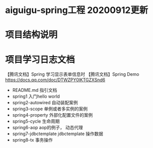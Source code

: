 # aiguigu-spring工程 20200912更新

# 项目结构说明
    
# 项目学习日志文档
【腾讯文档】Spring 学习显示表单信息时 【腾讯文档】Spring Demo https://docs.qq.com/doc/DTWZPY0lKTGZXSnd6
- README.md 指引文档
- spring1  入门hello world
- spring2-autowired 自动装配案例
- spring3-scope    单例或者多实例的案例
- spring4-property  外部化配置文件的案例
- spring5-cycle     生命周期
- spring6-aop       aop的例子， 动态代理 
- spring7-jdbctemplate   jdbctemplate 操作数据  
- spring8-tx       事务操作

